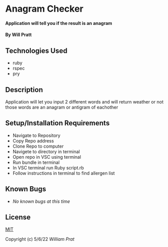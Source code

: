 #  Anagram Checker

#### Application will tell you if the result is an anagram

#### By Will Pratt

## Technologies Used

* ruby
* rspec
* pry

## Description

Application will let you input 2 different words and will return weather or not those words are an anagram or antigram of eachother

## Setup/Installation Requirements

* Navigate to Repository 
* Copy Repo address
* Clone Repo to computer
* Navigete to directory in terminal
* Open repo in VSC using terminal 
* Run bundle in terminal
* In VSC terminal run Ruby script.rb 
* Follow instructions in terminal to find allergen list

## Known Bugs

* *No known bugs at this time*

## License

[MIT](https://opensource.org/licenses/MIT)

Copyright (c) 5/6/22 _William Prat_
